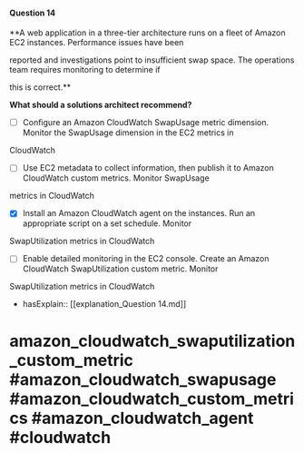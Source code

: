 #### Question  14

**A web application in a three-tier architecture runs on a fleet of Amazon EC2 instances. Performance issues have been

reported and investigations point to insufficient swap space. The operations team requires monitoring to determine if

this is correct.**

**What should a solutions architect recommend?**

- [ ] Configure an Amazon CloudWatch SwapUsage metric dimension. Monitor the SwapUsage dimension in the EC2 metrics in

CloudWatch

- [ ] Use EC2 metadata to collect information, then publish it to Amazon CloudWatch custom metrics. Monitor SwapUsage

metrics in CloudWatch

- [x] Install an Amazon CloudWatch agent on the instances. Run an appropriate script on a set schedule. Monitor

SwapUtilization metrics in CloudWatch

- [ ] Enable detailed monitoring in the EC2 console. Create an Amazon CloudWatch SwapUtilization custom metric. Monitor

SwapUtilization metrics in CloudWatch

- hasExplain:: [[explanation_Question  14.md]]

# amazon_cloudwatch_swaputilization_custom_metric #amazon_cloudwatch_swapusage #amazon_cloudwatch_custom_metrics #amazon_cloudwatch_agent #cloudwatch
